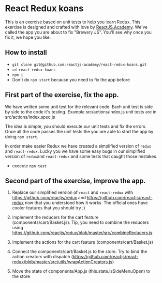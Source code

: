 React Redux koans
=========================

This is an exercise based on unit tests to help you learn Redux. This exercise is designed and crafted with love by <a href="http://reactjs.academy">ReactJS.Academy</a>. We've called the app you are about to fix "Brewery JS". You'll see why once you fix it, we hope you like.

## How to install

- `git clone git@github.com:reactjs-academy/react-redux-koans.git`
- `cd react-redux-koans`
- `npm i`
- Don't do `npm start` because you need to fix the app before

## First part of the exercise, fix the app.

We have written some unit test for the relevant code. Each unit test is side by side to the code it's testing. Example src/actions/index.js unit tests are in src/actions/index.spec.js

The idea is simple, you should execute our unit tests and fix the errors. Once all the code passes the unit tests the you are able to start the app by doing `npm start`.

In order make easier Redux we have created a simplified version of `redux` and `react-redux`. Lucky you we have some easy bugs in our simplified version of `redux`and `react-redux` and some tests that caught those mistakes.

- execute `npm test`

## Second part of the exercise, improve the app.

1. Replace our simplified version of `react` and `react-redux` with https://github.com/reactjs/redux and https://github.com/reactjs/react-redux now that you understood how it works. The official ones have cooler features that you should try ;)

2. Implement the reducers for the cart feature (components/cart/Basket.js). Tip, you need to combine the reducers using https://github.com/reactjs/redux/blob/master/src/combineReducers.js

3. Implement the actions for the cart feature (components/cart/Basket.js)

4. Connect the components/cart/Basket.js to the store. Try to bind the action creators with dispatch (https://github.com/reactjs/react-redux/blob/master/src/utils/wrapActionCreators.js)

5. Move the state of components/App.js (this.state.isSideMenuOpen) to the store
